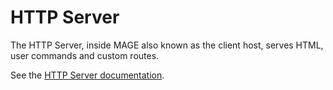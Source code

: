 # HTTP Server

The HTTP Server, inside MAGE also known as the client host, serves HTML, user commands and custom
routes.

See the [HTTP Server documentation](./tranports/http/Readme.md).
